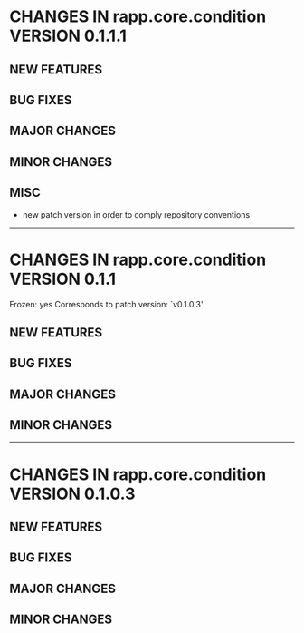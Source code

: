 # CHANGES IN rapp.core.condition VERSION 0.1.1.1

## NEW FEATURES

## BUG FIXES

## MAJOR CHANGES

## MINOR CHANGES

## MISC

- new patch version in order to comply repository conventions

-----

# CHANGES IN rapp.core.condition VERSION 0.1.1

Frozen: yes
Corresponds to patch version: `v0.1.0.3'

## NEW FEATURES

## BUG FIXES

## MAJOR CHANGES

## MINOR CHANGES

-----

# CHANGES IN rapp.core.condition VERSION 0.1.0.3

## NEW FEATURES

## BUG FIXES

## MAJOR CHANGES

## MINOR CHANGES

